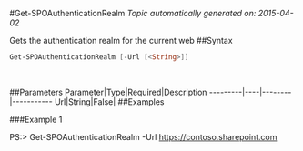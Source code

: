 #Get-SPOAuthenticationRealm
*Topic automatically generated on: 2015-04-02*

Gets the authentication realm for the current web
##Syntax
```powershell
Get-SPOAuthenticationRealm [-Url [<String>]]
```
&nbsp;

##Parameters
Parameter|Type|Required|Description
---------|----|--------|-----------
Url|String|False|
##Examples

###Example 1
    
PS:> Get-SPOAuthenticationRealm -Url https://contoso.sharepoint.com

